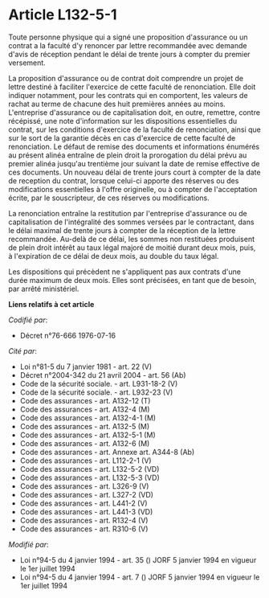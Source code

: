 # Article L132-5-1

Toute personne physique qui a signé une proposition d'assurance ou un contrat a la faculté d'y renoncer par lettre
recommandée avec demande d'avis de réception pendant le délai de trente jours à compter du premier versement.

La proposition d'assurance ou de contrat doit comprendre un projet de lettre destiné à faciliter l'exercice de cette faculté
de renonciation. Elle doit indiquer notamment, pour les contrats qui en comportent, les valeurs de rachat au terme de chacune
des huit premières années au moins. L'entreprise d'assurance ou de capitalisation doit, en outre, remettre, contre récépissé,
une note d'information sur les dispositions essentielles du contrat, sur les conditions d'exercice de la faculté de
renonciation, ainsi que sur le sort de la garantie décès en cas d'exercice de cette faculté de renonciation. Le défaut de
remise des documents et informations énumérés au présent alinéa entraîne de plein droit la prorogation du délai prévu au
premier alinéa jusqu'au trentième jour suivant la date de remise effective de ces documents. Un nouveau délai de trente jours
court à compter de la date de reception du contrat, lorsque celui-ci apporte des réserves ou des modifications essentielles à
l'offre originelle, ou à compter de l'acceptation écrite, par le souscripteur, de ces réserves ou modifications.

La renonciation entraîne la restitution par l'entreprise d'assurance ou de capitalisation de l'intégralité des sommes versées
par le contractant, dans le délai maximal de trente jours à compter de la réception de la lettre recommandée. Au-delà de ce
délai, les sommes non restituées produisent  de plein droit intérêt au taux légal majoré de moitié durant deux mois, puis, à
l'expiration de ce délai de deux mois, au double du taux légal.

Les dispositions qui précèdent ne s'appliquent pas aux contrats d'une durée maximum de deux mois. Elles sont précisées, en
tant que de besoin, par arrêté ministériel.

**Liens relatifs à cet article**

_Codifié par_:

  - Décret n°76-666 1976-07-16

_Cité par_:

  - Loi n°81-5 du 7 janvier 1981 - art. 22 (V)
  - Décret n°2004-342 du 21 avril 2004 - art. 56 (Ab)
  - Code de la sécurité sociale. - art. L931-18-2 (V)
  - Code de la sécurité sociale. - art. L932-23 (V)
  - Code des assurances - art. A132-12 (T)
  - Code des assurances - art. A132-4 (M)
  - Code des assurances - art. A132-4-1 (M)
  - Code des assurances - art. A132-5 (M)
  - Code des assurances - art. A132-5-1 (M)
  - Code des assurances - art. A132-6 (M)
  - Code des assurances - art. Annexe art. A344-8 (Ab)
  - Code des assurances - art. L112-2-1 (V)
  - Code des assurances - art. L132-5-2 (VD)
  - Code des assurances - art. L132-5-3 (VD)
  - Code des assurances - art. L326-9 (V)
  - Code des assurances - art. L327-2 (VD)
  - Code des assurances - art. L441-2 (V)
  - Code des assurances - art. L441-3 (VD)
  - Code des assurances - art. R132-4 (V)
  - Code des assurances - art. R310-6 (V)

_Modifié par_:

  - Loi n°94-5 du 4 janvier 1994 - art. 35 () JORF 5 janvier 1994 en vigueur le 1er juillet 1994
  - Loi n°94-5 du 4 janvier 1994 - art. 7 () JORF 5 janvier 1994 en vigueur le 1er juillet 1994
